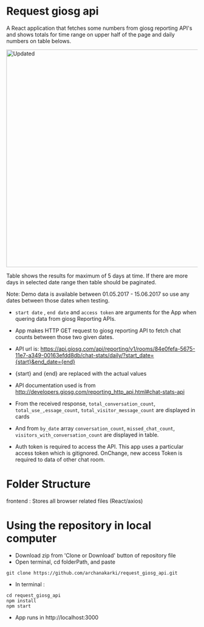 # Request giosg api

A React application that fetches some numbers from giosg reporting API's and shows totals for time range on upper half of the page and daily numbers on table belows.

<img width="572" alt="Updated" src="https://user-images.githubusercontent.com/39858235/75645401-79452300-5c4e-11ea-831d-e7a29450d04c.png">


Table shows the results for maximum of 5 days at time. If there are more days in selected date range then table should be paginated.

Note: Demo data is available between 01.05.2017 - 15.06.2017 so use any dates between those dates when testing.

- `start date` , `end date` and `access token` are arguments for the App when quering data from giosg Reporting APIs.

- App makes HTTP GET request to giosg reporting API to fetch chat counts between those two given dates.

- API url is: https://api.giosg.com/api/reporting/v1/rooms/84e0fefa-5675-11e7-a349-00163efdd8db/chat-stats/daily/?start_date={start}&end_date={end}

- {start} and {end} are replaced with the actual values

- API documentation used is from http://developers.giosg.com/reporting_http_api.html#chat-stats-api

- From the received response, `total_conversation_count`, `total_use_,essage_count`, `total_visitor_message_count` are displayed in cards

- And from `by_date` array `conversation_count`, `missed_chat_count`, `visitors_with_conversation_count` are displayed in table.

- Auth token is required to access the API. This app uses a particular access token which is gitignored. OnChange, new access Token is required to data of other chat room.


# Folder Structure

frontend : Stores all browser related files (React/axios)


# Using the repository in local computer

- Download zip from 'Clone or Download' button of repository file
- Open terminal, cd folderPath, and paste

 `git clone https://github.com/archanakarki/request_giosg_api.git`

- In terminal : 
```
cd request_giosg_api
npm install
npm start
```

- App runs in http://localhost:3000

